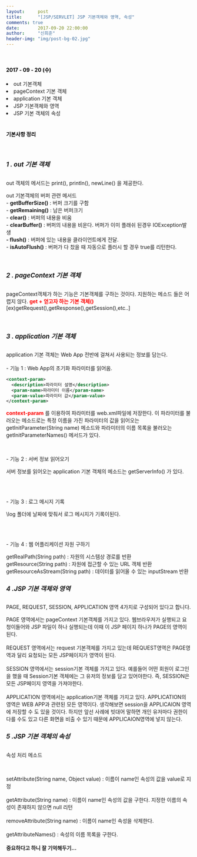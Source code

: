 ```yaml
---
layout:     post
title:      "[JSP/SERVLET] JSP 기본객체와 영역, 속성"
comments: true
date:       2017-09-20 22:00:00
author:     "신희준"
header-img: "img/post-bg-02.jpg"
---
```


<head>
 <meta property="og:type" content="website">
 <meta property="og:title" content="JSP 기본객체의 영역과 속성 (Application , page, session ,request)">
 <meta property="og:description" content="JSP 기본객체의 영역과 속성 (Application , page, session ,request)">
 <meta property="og:url" content="http://shj7242.github.io/2017/09/20/JSP2/">

 <meta name="twitter:card" content="summary">
  <meta name="twitter:title" content="JSP 기본객체의 영역과 속성 (Application , page, session ,request)">
  <meta name="twitter:description" content="JSP 기본객체의 영역과 속성 (Application , page, session ,request)">
  <meta name="FACEBOOK:domain" content="http://shj7242.github.io/2017/09/20/JSP2/">
  <meta name="facebook:card" content="summary">
   <meta name="facebook:title" content="JSP 기본객체의 영역과 속성 (Application , page, session ,request)">
   <meta name="facebook:description" content="JSP 기본객체의 영역과 속성 (Application , page, session ,request)">
   <meta name="facebook:domain" content="http://shj7242.github.io/2017/09/20/JSP2/">


 </head>



<br>
<H4 style ="font-weight:bold; color : black">2017 - 09 - 20 (수)</H4>
<li>out 기본객체</li>
<li>pageContext 기본 객체 </li>
<li>application 기본 객체</li>
<li>JSP 기본객체와 영역</li>
<li>JSP 기본 객체의 속성</li>
<br>
<H4 style ="font-weight:bold; color:black;">기본사항 정리</H4>
<br>

<h5 style = "font-size: 17px; font-weight : bold;">1 . out 기본 객체</h5>



<p>out 객체의 메서드는 print(), println(), newLine() 을 제공한다.</p>

<p>out 기본객체의 버퍼 관련 메서드
<br>- <b>getBufferSize()</b> : 버퍼 크기를 구함 <br>
- <b>getRemaining()</b> : 남은 버퍼크기 <br>
- <b>clear()</b> : 버퍼의 내용을 비움<br>
- <b>clearBuffer()</b> : 버퍼의 내용을 비운다. 버퍼가 이미 플래쉬 된경우 IOException발생
 <b><br>- flush()</b> : 버퍼에 있는 내용을 클라이언트에게 전달.<br>
- <b>isAutoFlush()</b> : 버퍼가 다 찼을 때 자동으로 플러시 할 경우 true를 리턴한다.</p>
<br>
<h5 style = "font-size: 17px; font-weight : bold;">2 . pageContext 기본 객체</h5>
<p>pageContext객체가 하는 기능은 기본객체를 구하는 것이다. 지원하는 메소드 들은 어렵지 않다. <b style="color:red;">get + 얻고자 하는 기본 객체()</b> [ex)getRequest(),getResponse(),getSession(),etc..]<br>
</p><br>

<h5 style = "font-size: 17px; font-weight : bold;">3 . application 기본 객체</h5>

<p>application 기본 객체는 Web App 전반에 걸쳐서 사용되는 정보를 담는다.
<br><br>- 기능 1 : Web App의 초기화 파라미터를 읽어옴. </p>

~~~xml
<context-param>
  <description>파라미터 설명</description>
  <param-name>파라미터 이름</param-name>
  <param-value>파라미터 값</param-value>
</context-param>
~~~

<p> <b style="color:red">context-param</b> 를 이용하여 파라미터를 web.xml파일에 저장한다. 이 파라미터를 불러오는 메소드로는 특정 이름을 가진 파라미터의 값을 읽어오는 getInitParameter(String name) 메소드와 파라미터의 이름 목록을 불러오는 getInitParameterNames() 메서드가 있다. </p>

<br><p>- 기능 2 : 서버 정보 읽어오기</p>

<p>서버 정보를 읽어오는 application 기본 객체의 메소드는 getServerInfo() 가 있다.

<br><br>
<p>- 기능 3 : 로그 메시지 기록</p>
<p>\log 폴더에 날짜에 맞춰서 로그 메시지가 기록이된다. </p>
<br><br>
<p>- 기능 4 : 웹 어플리케이션 자원 구하기 </p>

<p>getRealPath(String path) : 자원의 시스템상 경로를 반환
<br>getResource(String path) : 자원에 접근할 수 있는 URL 객체 반환
<BR>getResourceAsStream(String path) : 데이터를 읽어올 수 있는 inputStream 반환</p>

<h5 style = "font-size: 17px; font-weight : bold;">4 .JSP 기본 객체와 영역</h5>

<P>PAGE, REQUEST, SESSION, APPLICATION 영역 4가지로 구성되어 있다고 합니다.</P>

<p>PAGE 영역에서는 pageContext 기본객체를 가지고 있다. 웹브라우저가 실행되고 요청이들어와 JSP 파일이 하나 실행되는데 이때 이 JSP 페이지 하나가 PAGE의 영역이된다.<BR><BR>
REQUEST 영역에서는 request 기본객체를 가지고 있는데 REQUEST영역은 PAGE영역과 달리 요청되는 모든 JSP페이지가 영역이 된다.<BR><BR>
SESSION 영역에서는 session기본 객체를 가지고 있다. 예를들어 어떤 회원이 로그인을 했을 때 Session기본 객체에는 그 유저의 정보를 담고 있어야한다. 즉, SESSION은 모든 JSP페이지 영역을 가져야한다.<BR><BR>APPLICATION 영역에서는 application기본 객체를 가지고 있다. APPLICATION의 영역은 WEB APP과 관련된 모든 영역이다. 생각해보면 session을 APPLICAION 영역에 저장할 수 도 있을 것이다. 하지만 앞선 사례에 빗대어 말하면 개인 유저마다 권한이 다를 수도 있고 다른 화면을 비출 수 있기 때문에 APPLICAION영역에 넣지 않는다.
</p>

<h5 style = "font-size: 17px; font-weight : bold;">5 .JSP 기본 객체의 속성</h5>

<P>속성 처리 메소드 </P>
<BR>
<P>setAttribute(String name, Object value) : 이름이 name인 속성의 값을 value로 지정 <br>
<br>
getAttribute(String name) : 이름이 name인 속성의 값을 구한다. 지정한 이름의 속성이 존재하지 않으면 null 리턴<br><br>
removeAttribute(String name) : 이름이 name인 속성을 삭제한다. <br>
<br>getAttributeNames() : 속성의 이름 목록을 구한다. <br><br>
<b>중요하다고 하니 잘 기억해두기...</b></P>
